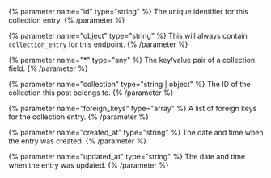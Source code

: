 {% parameter name="id" type="string" %}
The unique identifier for this collection entry.
{% /parameter %}

{% parameter name="object" type="string" %}
This will always contain `collection_entry` for this endpoint.
{% /parameter %}

{% parameter name="*" type="any" %}
The key/value pair of a collection field.
{% /parameter %}

{% parameter name="collection" type="string | object" %}
The ID of the collection this post belongs to.
{% /parameter %}

{% parameter name="foreign_keys" type="array" %}
A list of foreign keys for the collection entry.
{% /parameter %}

{% parameter name="created_at" type="string" %}
The date and time when the entry was created.
{% /parameter %}

{% parameter name="updated_at" type="string" %}
The date and time when the entry was updated.
{% /parameter %}
